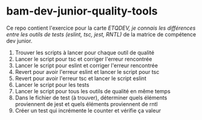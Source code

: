 # bam-dev-junior-quality-tools

Ce repo contient l'exercice pour la carte _ETQDEV, je connais les différences entre les outils de tests (eslint, tsc, jest, RNTL)_ de la matrice de compétence dev junior.

1. Trouver les scripts à lancer pour chaque outil de qualité
2. Lancer le script pour tsc et corriger l'erreur rencontrée
3. Lancer le script pour eslint et corriger l'erreur rencontrée
4. Revert pour avoir l'erreur eslint et lancer le script pour tsc
5. Revert pour avoir l'erreur tsc et lancer le script eslint
6. Lancer le script pour les tests
7. Lancer le script pour tous les outils de qualité en même temps
8. Dans le fichier de test (à trouver), déterminer quels éléments proviennent de jest et quels éléments proviennent de rntl
9. Créer un test qui incrémente le counter et vérifie ça valeur
